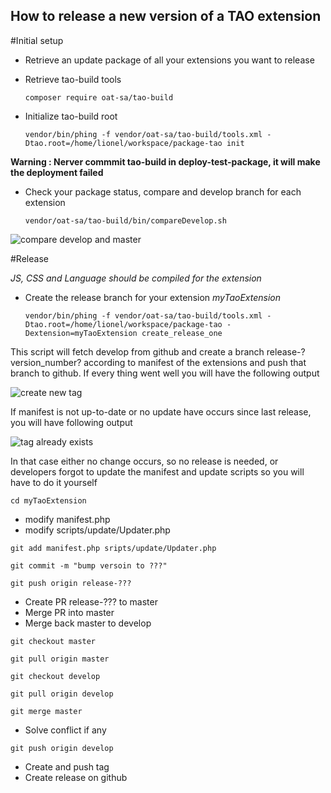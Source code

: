 How to release a new version of a TAO extension 
----------

#Initial setup

 - Retrieve an update package of all your extensions you want to release 
 - Retrieve tao-build tools

    `composer require oat-sa/tao-build`
    
 - Initialize tao-build root
 
    `vendor/bin/phing -f vendor/oat-sa/tao-build/tools.xml -Dtao.root=/home/lionel/workspace/package-tao init`

**Warning : Nerver commmit tao-build in deploy-test-package, it will make the deployment failed**

 - Check your package status, compare and develop branch for each extension
  
    `vendor/oat-sa/tao-build/bin/compareDevelop.sh`

![compare develop and master](http://s31.postimg.org/ckawxvb09/compare.gif)

#Release

*JS, CSS and Language should be compiled for the extension*

 - Create the release branch for your extension *myTaoExtension*

    `vendor/bin/phing -f vendor/oat-sa/tao-build/tools.xml -Dtao.root=/home/lionel/workspace/package-tao -Dextension=myTaoExtension create_release_one`
    
This script will fetch develop from github and create a branch release-?version_number? according to manifest of the extensions and push that branch to github. If every thing went well you will have the following output

![create new tag](http://s31.postimg.org/oeikkfkaj/newtag.gif)

If manifest is not up-to-date or no update have occurs since last release, you will have following output

![tag already exists](http://s31.postimg.org/aft66f1iz/tag_exit.gif)

In that case either no change occurs, so no release is needed, or developers forgot to update the manifest and update scripts so you will have to do it yourself

    cd myTaoExtension

 - modify manifest.php
 - modify scripts/update/Updater.php

`git add manifest.php sripts/update/Updater.php`

`git commit -m "bump versoin to ???"`

`git push origin release-???`

 - Create PR release-??? to master
 - Merge PR into master
 - Merge back master to develop

`git checkout master`

`git pull origin master`

`git checkout develop`

`git pull origin develop`

`git merge master`

 - Solve conflict if any

`git push origin develop`

 - Create and push tag
 - Create release on github
